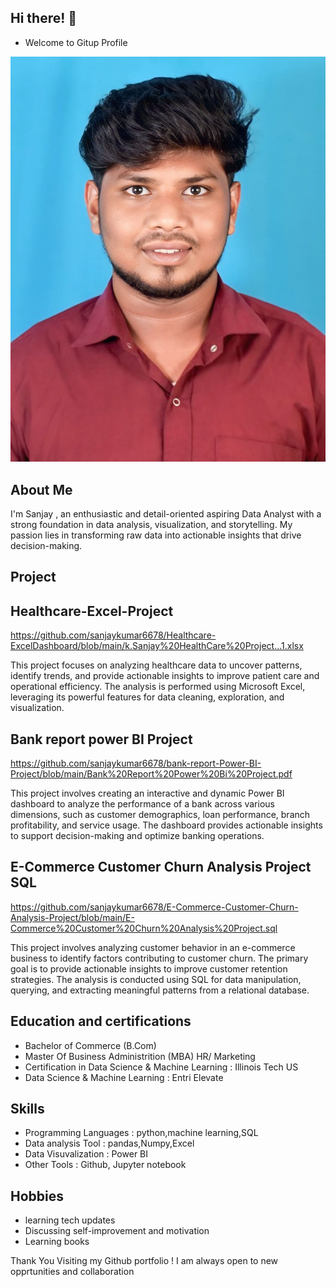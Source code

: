 
## Hi there! 👋 

- Welcome to Gitup Profile 

![sanjay](https://github.com/sanjaykumar6678/sanjaykumar6678/blob/main/WhatsApp%20Image%202024-12-06%20at%2014.08.34_88c718bc.jpg)


## About Me 

 
 I'm Sanjay , an enthusiastic and detail-oriented aspiring Data Analyst with a strong foundation in data analysis, visualization, and storytelling. My passion lies in transforming raw data into actionable insights that drive decision-making.


## Project

## Healthcare-Excel-Project

https://github.com/sanjaykumar6678/Healthcare-ExcelDashboard/blob/main/k.Sanjay%20HealthCare%20Project...1.xlsx

This project focuses on analyzing healthcare data to uncover patterns, identify trends, and provide actionable insights to improve patient care and operational efficiency. The analysis is performed using Microsoft Excel, leveraging its powerful features for data cleaning, exploration, and visualization.


## Bank report power BI Project

https://github.com/sanjaykumar6678/bank-report-Power-BI-Project/blob/main/Bank%20Report%20Power%20Bi%20Project.pdf

This project involves creating an interactive and dynamic Power BI dashboard to analyze the performance of a bank across various dimensions, such as customer demographics, loan performance, branch profitability, and service usage. The dashboard provides actionable insights to support decision-making and optimize banking operations.


## E-Commerce Customer Churn Analysis Project SQL

https://github.com/sanjaykumar6678/E-Commerce-Customer-Churn-Analysis-Project/blob/main/E-Commerce%20Customer%20Churn%20Analysis%20Project.sql

This project involves analyzing customer behavior in an e-commerce business to identify factors contributing to customer churn. The primary goal is to provide actionable insights to improve customer retention strategies. The analysis is conducted using SQL for data manipulation, querying, and extracting meaningful patterns from a relational database.


## Education and certifications

-  Bachelor of Commerce (B.Com)
-  Master Of Business Administrition (MBA) HR/ Marketing
-  Certification in Data Science & Machine Learning : Illinois Tech US                                 
-  Data Science & Machine Learning : Entri Elevate                                                                 

## Skills

-  Programming Languages : python,machine learning,SQL
-  Data analysis Tool : pandas,Numpy,Excel
-  Data Visuvalization : Power BI
-  Other Tools : Github, Jupyter notebook

## Hobbies

- learning tech updates
- Discussing self-improvement and motivation
- Learning books

Thank You Visiting my Github portfolio ! I am always open to new opprtunities and collaboration


